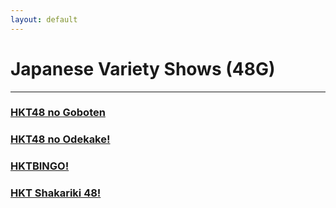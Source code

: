 ```yaml
---
layout: default
---
```


# Japanese Variety Shows (48G)
* * *

<h3><a href="./hkt48 no goboten/hkt48 no goboten.html">HKT48 no Goboten</a></h3>
<h3><a href="./hkt48 no odekake/hkt48 no odekake.html">HKT48 no Odekake!</a></h3>
<h3><a href="./hktbingo/hktbingo.html">HKTBINGO!</a></h3>
<h3><a href="./hkt shakariki 48.html">HKT Shakariki 48!</a></h3>

